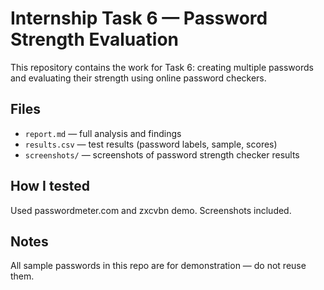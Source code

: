 # Internship Task 6 — Password Strength Evaluation

This repository contains the work for Task 6: creating multiple passwords and evaluating their strength using online password checkers.

## Files
- `report.md` — full analysis and findings
- `results.csv` — test results (password labels, sample, scores)
- `screenshots/` — screenshots of password strength checker results

## How I tested
Used passwordmeter.com and zxcvbn demo. Screenshots included.

## Notes
All sample passwords in this repo are for demonstration — do not reuse them.

